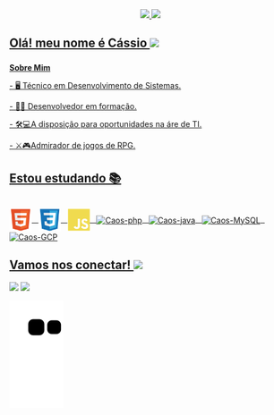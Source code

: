 
<div align="center">
  <a href="https://github.com/RamosCassio">
  <img height="180" src="https://github-readme-stats.vercel.app/api?username=RamosCassio&show_icons=true&theme=discord_old_blurple&include_all_commits=true&count_private=true"/>
  <img height="180" src="https://github-readme-stats.vercel.app/api/top-langs/?username=RamosCassio&layout=compact&langs_count=7&theme=discord_old_blurple"/>
</div>

  ## Olá! meu nome é Cássio <img src="https://raw.githubusercontent.com/iampavangandhi/iampavangandhi/master/gifs/Hi.gif" width="30px">
  
  ###
  **Sobre Mim**
<div style="display: inline_block">
	<p> - 🖥️ Técnico em Desenvolvimento de Sistemas.</p>
	<p> - 🧑‍🎓 Desenvolvedor em formação.</p>
	<p> - 🛠️💻A disposição para oportunidades na áre de TI.</p>
	<p> - ⚔️🎮Admirador de jogos de RPG.</p>
</div>


  ## Estou estudando 📚
<div style="display: inline_block"><br>
  <img align="center" alt="Caos-HTML"  height="40" src="https://raw.githubusercontent.com/devicons/devicon/master/icons/html5/html5-original.svg">&nbsp;&nbsp;
  <img align="center" alt="Caos-CSS"   height="40" src="https://raw.githubusercontent.com/devicons/devicon/master/icons/css3/css3-original.svg">&nbsp;&nbsp;
  <img align="center" alt="Caos-Js"    height="40" src="https://raw.githubusercontent.com/devicons/devicon/master/icons/javascript/javascript-plain.svg">&nbsp;&nbsp;
  <img align="center" alt="Caos-php"   height="40" src="https://cdn.jsdelivr.net/gh/devicons/devicon/icons/php/php-plain.svg" />&nbsp;&nbsp;
  <img align="center" alt="Caos-java"  height="40" src="https://cdn.jsdelivr.net/gh/devicons/devicon/icons/java/java-original.svg" />&nbsp;&nbsp;
  <img align="center" alt="Caos-MySQL" height="40" src="https://cdn.jsdelivr.net/gh/devicons/devicon/icons/mysql/mysql-plain-wordmark.svg" />&nbsp;&nbsp;
  <img align="center" alt="Caos-GCP"   height="40" src="https://cdn.jsdelivr.net/gh/devicons/devicon/icons/googlecloud/googlecloud-original.svg" />
  </div>
  
  ## Vamos nos conectar! <img height="30" src="https://raw.githubusercontent.com/ShahriarShafin/ShahriarShafin/main/Assets/handshake.gif">
  
 <div> 
  <a href="https://www.linkedin.com/in/desenvolvedorcassiodev/" target="_blank"><img src="https://img.shields.io/badge/-LinkedIn-%230077B5?style=for-the-badge&logo=linkedin&logoColor=white" target="_blank"></a>
  <a href = "mailto:kassramos@gmail.com"><img src="https://img.shields.io/badge/-Gmail-%23333?style=for-the-badge&logo=gmail&logoColor=white" target="_blank"></a>
    
   ![Snake animation](https://github.com/RamosCassio/RamosCassio/blob/output/github-contribution-grid-snake.svg)
 
</div>
